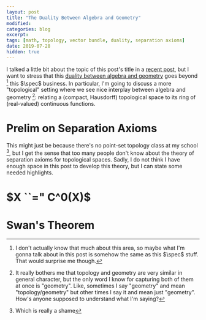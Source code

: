 ```yaml
---
layout: post
title: "The Duality Between Algebra and Geometry"
modified:
categories: blog
excerpt:
tags: [math, topology, vector bundle, duality, separation axioms]
date: 2019-07-28
hidden: true
---
```


I talked a little bit about the topic of this post's title in a [recent post](../comm-alg), but I want to stress that this [duality between algebra and geometry](https://www.youtube.com/watch?v=F8mYLi3PGOc) goes beyond [^1] this $\spec$ business. In particular, I'm going to discuss a more "topological" setting where we see nice interplay between algebra and geometry [^2]: relating a (compact, Hausdorff) topological space to its ring of (real-valued) continuous functions.

# Prelim on Separation Axioms

This might just be because there's no point-set topology class at my school [^3], but I get the sense that too many people don't know about the theory of separation axioms for topological spaces. Sadly, I do not think I have enough space in this post to develop this theory, but I can state some needed highlights. 

# $X ``=" C^0(X)$

# Swan's Theorem

[^1]: I don't actually know that much about this area, so maybe what I'm gonna talk about in this post is somehow the same as this $\spec$ stuff. That would surprise me though.
[^2]: It really bothers me that topology and geometry are very similar in general character, but the only word I know for capturing both of them at once is "geometry". Like, sometimes I say "geometry" and mean "topology/geometry" but other times I say it and mean just "geometry". How's anyone supposed to understand what I'm saying?
[^3]: Which is really a shame